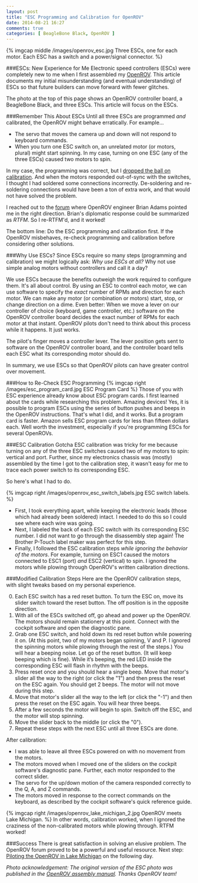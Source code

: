 ```yaml
---
layout: post
title: "ESC Programming and Calibration for OpenROV"
date: 2014-08-21 16:27
comments: true
categories: [ BeagleBone Black, OpenROV ]
---
```

{% imgcap middle /images/openrov_esc.jpg Three ESCs, one for each motor. Each ESC has a switch and a power/signal connector. %}

###ESCs: New Experience for Me
Electronic speed controllers (ESCs) were completely new to me when I first assembled my [OpenROV](/blog/2014/06/16/citizen-science-with-openrov/). This article documents my initial misunderstanding (and eventual understanding) of ESCs so that future builders can move forward with fewer glitches.
<!--more-->
The photo at the top of this page shows an OpenROV controller board, a
BeagleBone Black, and three ESCs. This article will focus on the ESCs.

###Remember This About ESCs
Until all three ESCs are programmed _and_ calibrated, the OpenROV might behave erratically. For example...

* The servo that moves the camera up and down will not respond to keyboard commands. 
* When you turn one ESC switch on, an unrelated motor (or motors, plural) might start spinning. In my case, turning on one ESC (any of the three ESCs) caused two motors to spin.

In my case, the programming was correct, but I [dropped the ball on calibration](/blog/2014/08/19/openrov-assembly-challenges/). And when the motors responded out-of-sync with the switches, I thought I had soldered some connections incorrectly. De-soldering and re-soldering connections would have been a ton of extra work, and that would not have solved the problem.

I reached out to the [forum](http://openrov.com/forum) where OpenROV engineer Brian Adams pointed me in the right direction. Brian's diplomatic response could be summarized as _RTFM_. So I re-RTFM'd, and it worked!

The bottom line: Do the ESC programming and calibration first. If the OpenROV misbehaves, re-check programming and calibration before considering other solutions.

###Why Use ESCs?
Since ESCs require so many steps (programming and calibration) we might logically ask: _Why use ESCs at all?_ Why not use simple analog motors without controllers and call it a day?

We use ESCs because the benefits outweigh the work required to configure them. It's all about control. By using an ESC to control each motor, we can use software to specify the _exact_ number of RPMs and direction for each motor. We can make any motor (or combination or motors) start, stop, or change direction on a dime. Even better: When we move a lever on our controller of choice (keyboard, game controller, etc.) software on the OpenROV controller board decides the exact number of RPMs for each motor at that instant. OpenROV pilots don't need to think about this process while it happens. It just works.

The pilot's finger moves a controller lever. The lever position gets sent to software on the OpenROV controller board, and the controller board tells each ESC what its corresponding motor should do.

In summary, we use ESCs so that OpenROV pilots can have greater control over movement.

###How to Re-Check ESC Programming
{% imgcap right /images/esc_program_card.jpg ESC Program Card %}
Those of you with ESC experience already know about ESC program cards. I first learned about the cards while researching this problem. Amazing devices! Yes, it is possible to program ESCs using the series of button pushes and beeps in the OpenROV instructions. That's what I did, and it works. But a program card is faster. Amazon sells ESC program cards for less than fifteen dollars each. Well worth the investment, especially if you're programming ESCs for several OpenROVs.

###ESC Calibration Gotcha
ESC calibration was tricky for me because turning on any of the three ESC switches caused two of my motors to spin: vertical and port. Further, since my electronics chassis was (mostly) assembled by the time I got to the calibration step, it wasn't easy for me to trace each power switch to its corresponding ESC.

So here's what I had to do. 

{% imgcap right /images/openrov_esc_switch_labels.jpg ESC switch labels. %}

* First, I took everything apart, while keeping the electronic leads (those which had already been soldered) intact. I needed to do this so I could see where each wire was going.
* Next, I labeled the back of each ESC switch with its corresponding ESC number. I did not want to go through the disassembly step again! The Brother P-Touch label maker was perfect for this step.
* Finally, I followed the ESC calibration steps _while ignoring the behavior of the motors_. For example, turning on ESC1 caused the motors connected to ESC1 (port) _and_ ESC2 (vertical) to spin. I ignored the motors while plowing through OpenROV's written calibration directions.

###Modified Calibration Steps
Here are the OpenROV calibration steps, with slight tweaks based on my personal experience.

0. Each ESC switch has a red reset button. To turn the ESC on, move its slider switch toward the reset button. The off position is in the opposite direction.
1. With all of the ESCs switched off, go ahead and power up the OpenROV. The motors should remain stationery at this point. Connect with the cockpit software and open the diagnostic pane. 
2. Grab one ESC switch, and hold down its red reset button while powering it on. (At this point, two of my motors began spinning, V and P. I ignored the spinning motors while plowing through the rest of the steps.) You will hear a beeping noise. Let go of the reset button. (It will keep beeping which is fine). While it’s beeping, the red LED inside the corresponding ESC will flash in rhythm with the beeps.
3. Press reset once and you should hear a single beep. Move that motor's slider all the way to the right (or click the "1") and then press the reset on the ESC again. You should get 2 beeps. The motor will not move during this step. 
4. Move that motor's slider all the way to the left (or click the "-1") and then press the reset on the ESC again. You will hear three beeps.
5. After a few seconds the motor will begin to spin. Switch off the ESC, and the motor will stop spinning.
6. Move the slider back to the middle (or click the "0"). 
7. Repeat these steps with the next ESC until all three ESCs are done.

After calibration:

* I was able to leave all three ESCs powered on with no movement from the motors.
* The motors moved when I moved one of the sliders on the  cockpit software's diagnostic pane. Further, each motor responded to the correct slider.
* The servo for the up/down motion of the camera responded correctly to the Q, A, and Z commands.
* The motors moved in response to the correct commands on the keyboard, as described by the cockpit software's quick reference guide.

{% imgcap right /images/openrov_lake_michigan_2.jpg OpenROV meets Lake Michigan. %}
In other words, calibration worked, when I ignored the craziness of the non-calibrated motors while plowing through. RTFM worked!

###Success
There is great satisfaction in solving an elusive problem. The OpenROV forum proved to be a powerful and useful resource. Next step: [Piloting the OpenROV in Lake Michigan](/blog/2014/08/22/openrov-meets-chicago-lake-michigan/) on the following day.

_Photo acknowledgement: The original version of the ESC photo was published in the [OpenROV assembly manual](http://openrov.dozuki.com/Guide/How+to+Assemble+OpenROV+2.6/6). Thanks OpenROV team!_
